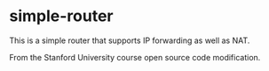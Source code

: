 # simple-router
This is a simple router that supports IP forwarding as well as NAT.

From the Stanford University course open source code modification.

